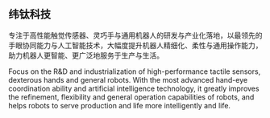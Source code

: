 ## 纬钛科技

专注于高性能触觉传感器、灵巧手与通用机器人的研发与产业化落地，以最领先的手眼协同能力与人工智能技术，大幅度提升机器人精细化、柔性与通用操作能力，助力机器人更智能、更广泛地服务于生产与生活。

Focus on the R&D and industrialization of high-performance tactile sensors, dexterous hands and general robots. With the most advanced hand-eye coordination ability and artificial intelligence technology, it greatly improves the refinement, flexibility and general operation capabilities of robots, and helps robots to serve production and life more intelligently and life.
